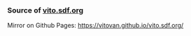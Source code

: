 ### Source of [vito.sdf.org](http://vito.sdf.org)

Mirror on Github Pages: https://vitovan.github.io/vito.sdf.org/

